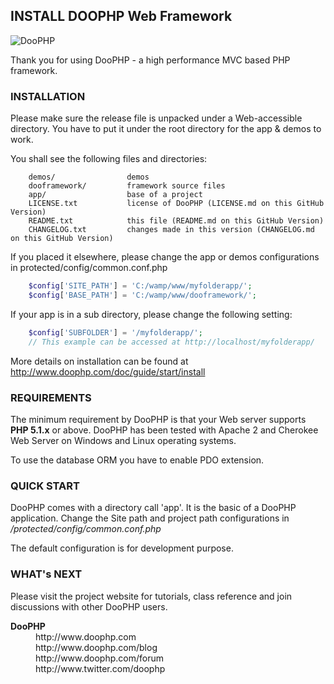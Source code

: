 ## INSTALL DOOPHP Web Framework
![DooPHP](http://doophp.com/images/doologo.png "DooPHP")

Thank you for using DooPHP - a high performance MVC based PHP framework.


### INSTALLATION

Please make sure the release file is unpacked under a Web-accessible
directory. You have to put it under the root directory for the app & demos to work. 

You shall see the following files and directories:

		demos/                demos
		dooframework/         framework source files
		app/                  base of a project
		LICENSE.txt           license of DooPHP (LICENSE.md on this GitHub Version)
		README.txt            this file (README.md on this GitHub Version)
		CHANGELOG.txt         changes made in this version (CHANGELOG.md on this GitHub Version)


If you placed it elsewhere, please change the app or demos configurations in protected/config/common.conf.php

```php
	$config['SITE_PATH'] = 'C:/wamp/www/myfolderapp/';
	$config['BASE_PATH'] = 'C:/wamp/www/dooframework/';
```
	  
If your app is in a sub directory, please change the following setting:

```php
	$config['SUBFOLDER'] = '/myfolderapp/';
	// This example can be accessed at http://localhost/myfolderapp/
```

More details on installation can be found at http://www.doophp.com/doc/guide/start/install


### REQUIREMENTS

The minimum requirement by DooPHP is that your Web server supports **PHP 5.1.x** or above. DooPHP has been tested
with Apache 2 and Cherokee Web Server on Windows and Linux operating systems.

To use the database ORM you have to enable PDO extension.


### QUICK START

DooPHP comes with a directory call 'app'. It is the basic of a DooPHP application.
Change the Site path and project path configurations in */protected/config/common.conf.php*

The default configuration is for development purpose.


### WHAT's NEXT

Please visit the project website for tutorials, class reference
and join discussions with other DooPHP users.

<dl>
	<dt><b>DooPHP</b></dt>
	<dd>
		http://www.doophp.com
		<br>http://www.doophp.com/blog
		<br>http://www.doophp.com/forum
		<br>http://www.twitter.com/doophp
	</dd>
</dl>
